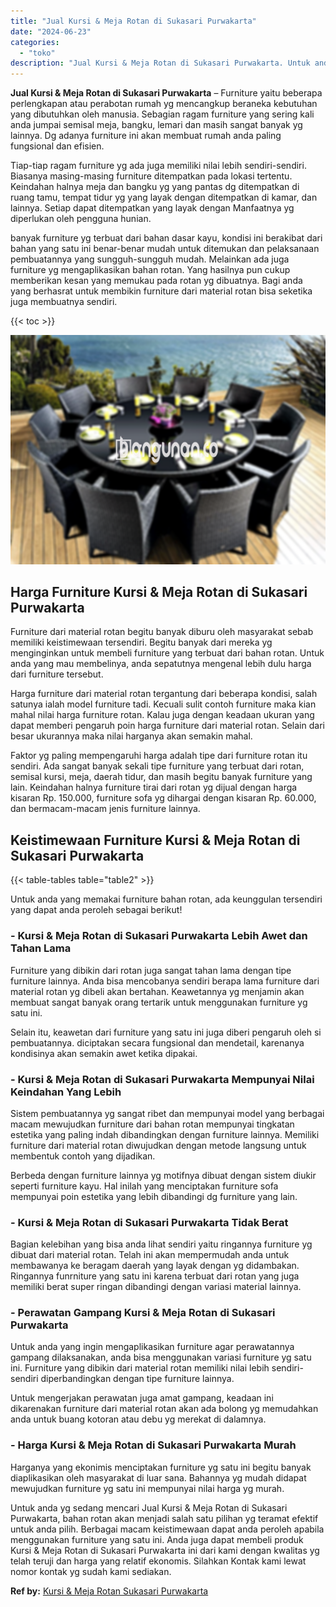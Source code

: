 ```yaml
---
title: "Jual Kursi & Meja Rotan di Sukasari Purwakarta"
date: "2024-06-23"
categories: 
  - "toko"
description: "Jual Kursi & Meja Rotan di Sukasari Purwakarta. Untuk anda yg sedang mencari Jual Kursi & Meja Rotan di Sukasari Purwakarta, bahan rotan akan menjadi salah s..."
---
```


**Jual Kursi & Meja Rotan di Sukasari Purwakarta** – Furniture yaitu beberapa perlengkapan atau perabotan rumah yg mencangkup beraneka kebutuhan yang dibutuhkan oleh manusia. Sebagian ragam furniture yang sering kali anda jumpai semisal meja, bangku, lemari dan masih sangat banyak yg lainnya. Dg adanya furniture ini akan membuat rumah anda paling fungsional dan efisien.

Tiap-tiap ragam furniture yg ada juga memiliki nilai lebih sendiri-sendiri. Biasanya masing-masing furniture ditempatkan pada lokasi tertentu. Keindahan halnya meja dan bangku yg yang pantas dg ditempatkan di ruang tamu, tempat tidur yg yang layak dengan ditempatkan di kamar, dan lainnya. Setiap dapat ditempatkan yang layak dengan Manfaatnya yg diperlukan oleh pengguna hunian.

banyak furniture yg terbuat dari bahan dasar kayu, kondisi ini berakibat dari bahan yang satu ini benar-benar mudah untuk ditemukan dan pelaksanaan pembuatannya yang sungguh-sungguh mudah. Melainkan ada juga furniture yg mengaplikasikan bahan rotan. Yang hasilnya pun cukup memberikan kesan yang memukau pada rotan yg dibuatnya. Bagi anda yang berhasrat untuk membikin furniture dari material rotan bisa seketika juga membuatnya sendiri.

{{< toc >}}

![Jual Kursi & Meja Rotan di Sukasari Purwakarta](/images/kursi-meja-rotan-murah26.png)

## Harga Furniture Kursi & Meja Rotan di Sukasari Purwakarta

Furniture dari material rotan begitu banyak diburu oleh masyarakat sebab memiliki keistimewaan tersendiri. Begitu banyak dari mereka yg menginginkan untuk membeli furniture yang terbuat dari bahan rotan. Untuk anda yang mau membelinya, anda sepatutnya mengenal lebih dulu harga dari furniture tersebut.

Harga furniture dari material rotan tergantung dari beberapa kondisi, salah satunya ialah model furniture tadi. Kecuali sulit contoh furniture maka kian mahal nilai harga furniture rotan. Kalau juga dengan keadaan ukuran yang dapat memberi pengaruh poin harga furniture dari material rotan. Selain dari besar ukurannya maka nilai harganya akan semakin mahal.

Faktor yg paling mempengaruhi harga adalah tipe dari furniture rotan itu sendiri. Ada sangat banyak sekali tipe furniture yang terbuat dari rotan, semisal kursi, meja, daerah tidur, dan masih begitu banyak furniture yang lain. Keindahan halnya furniture tirai dari rotan yg dijual dengan harga kisaran Rp. 150.000, furniture sofa yg dihargai dengan kisaran Rp. 60.000, dan bermacam-macam jenis furniture lainnya.

## Keistimewaan Furniture Kursi & Meja Rotan di Sukasari Purwakarta

{{< table-tables table="table2" >}}

Untuk anda yang memakai furniture bahan rotan, ada keunggulan tersendiri yang dapat anda peroleh sebagai berikut!

### \- Kursi & Meja Rotan di Sukasari Purwakarta Lebih Awet dan Tahan Lama

Furniture yang dibikin dari rotan juga sangat tahan lama dengan tipe furniture lainnya. Anda bisa mencobanya sendiri berapa lama furniture dari material rotan yg dibeli akan bertahan. Keawetannya yg menjamin akan membuat sangat banyak orang tertarik untuk menggunakan furniture yg satu ini.

Selain itu, keawetan dari furniture yang satu ini juga diberi pengaruh oleh si pembuatannya. diciptakan secara fungsional dan mendetail, karenanya kondisinya akan semakin awet ketika dipakai.

### \- Kursi & Meja Rotan di Sukasari Purwakarta Mempunyai Nilai Keindahan Yang Lebih

Sistem pembuatannya yg sangat ribet dan mempunyai model yang berbagai macam mewujudkan furniture dari bahan rotan mempunyai tingkatan estetika yang paling indah dibandingkan dengan furniture lainnya. Memiliki furniture dari material rotan diwujudkan dengan metode langsung untuk membentuk contoh yang dijadikan.

Berbeda dengan furniture lainnya yg motifnya dibuat dengan sistem diukir seperti furniture kayu. Hal inilah yang menciptakan furniture sofa mempunyai poin estetika yang lebih dibandingi dg furniture yang lain.

### \- Kursi & Meja Rotan di Sukasari Purwakarta Tidak Berat

Bagian kelebihan yang bisa anda lihat sendiri yaitu ringannya furniture yg dibuat dari material rotan. Telah ini akan mempermudah anda untuk membawanya ke beragam daerah yang layak dengan yg didambakan. Ringannya funrniture yang satu ini karena terbuat dari rotan yang juga memiliki berat super ringan dibandingi dengan variasi material lainnya.

### \- Perawatan Gampang Kursi & Meja Rotan di Sukasari Purwakarta

Untuk anda yang ingin mengaplikasikan furniture agar perawatannya gampang dilaksanakan, anda bisa menggunakan variasi furniture yg satu ini. Furniture yang dibikin dari material rotan memiliki nilai lebih sendiri-sendiri diperbandingkan dengan tipe furniture lainnya.

Untuk mengerjakan perawatan juga amat gampang, keadaan ini dikarenakan furniture dari material rotan akan ada bolong yg memudahkan anda untuk buang kotoran atau debu yg merekat di dalamnya.

### \- Harga Kursi & Meja Rotan di Sukasari Purwakarta Murah

Harganya yang ekonimis menciptakan furniture yg satu ini begitu banyak diaplikasikan oleh masyarakat di luar sana. Bahannya yg mudah didapat mewujudkan furniture yg satu ini mempunyai nilai harga yg murah.

Untuk anda yg sedang mencari Jual Kursi & Meja Rotan di Sukasari Purwakarta, bahan rotan akan menjadi salah satu pilihan yg teramat efektif untuk anda pilih. Berbagai macam keistimewaan dapat anda peroleh apabila menggunakan furniture yang satu ini. Anda juga dapat membeli produk Kursi & Meja Rotan di Sukasari Purwakarta ini dari kami dengan kwalitas yg telah teruji dan harga yang relatif ekonomis. Silahkan Kontak kami lewat nomor kontak yg sudah kami sediakan.

**Ref by:** [Kursi & Meja Rotan Sukasari Purwakarta](https://id.wikipedia.org/wiki/Kursi)
